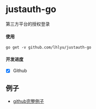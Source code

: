 # justauth-go
第三方平台的授权登录

#### 使用

`go get -v github.com/lhlyu/justauth-go`

#### 开发进度

- [X] Github

## 例子

- [github完整例子](./test/github/main.go)

